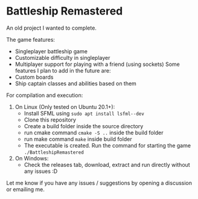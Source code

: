 # Battleship Remastered
An old project I wanted to complete.

The game features:
- Singleplayer battleship game
- Customizable difficulty in singleplayer
- Multiplayer support for playing with a friend (using sockets)
Some features I plan to add in the future are:
- Custom boards
- Ship captain classes and abilities based on them

For compilation and execution:
1. On Linux (Only tested on Ubuntu 20.1+):
	- Install SFML using `sudo apt install lsfml--dev`
	- Clone this repository
	- Create a build folder inside the source directory
	- run cmake command `cmake -S ..` inside the build folder
	- run make command `make` inside build folder
	- The executable is created. Run the command for starting the game `./BattleshipRemastered`
2. On Windows:
	- Check the releases tab, download, extract and run directly without any issues :D

Let me know if you have any issues / suggestions by opening a discussion or emailing me. 